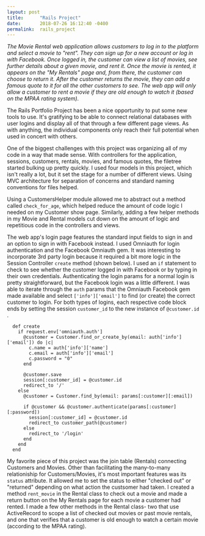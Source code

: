 ```yaml
---
layout: post
title:      "Rails Project"
date:       2018-07-26 16:12:40 -0400
permalink:  rails_project
---
```


*The Movie Rental web application allows customers to log in to the platform and select a movie to "rent". They can sign up for a new account or log in with Facebook. Once logged in, the customer can view a list of movies, see further details about a given movie, and rent it. Once the movie is rented, it appears on the "My Rentals" page and, from there, the customer can choose to return it. After the customer returns the movie, they can add a famous quote to it for all the other customers to see. The web app will only allow a customer to rent a movie if they are old enough to watch it (based on the MPAA rating system).*

The Rails Portfolio Project has been a nice opportunity to put some new tools to use. It's gratifying to be able to connect relational databases with user logins and display all of that through a few different page views. As with anything, the individual components only reach their full potential when used in concert with others.  

One of the biggest challenges with this project was organizing all of my code in a way that made sense. With controllers for the application, sessions, customers, rentals, movies, and famous quotes, the filetree started bulking up pretty quickly. I used four models in this project, which isn't really a lot, but it set the stage for a number of different views. Using MVC architecture for separation of concerns and standard naming conventions for files helped. 

Using a CustomersHelper module allowed me to abstract out a method called `check_for_age`, which helped reduce the amount of code logic I needed on my Customer show page. Similarly, adding a few helper methods in my Movie and Rental models cut down on the amount of logic and repetitious code in the controllers and views. 

The web app's login page features the standard input fields to sign in and an option to sign in with Facebook instead. I used Omniauth for login authentication and the Facebook Omniauth gem. It was interesting to incorporate 3rd party login because it required a bit more logic in the Session Controller `create` method (shown below). I used an `if` statement to check to see whether the customer logged in with Facebook or by typing in their own credentials. Authenticating the login params for a normal login is pretty straightforward, but the Facebook login was a little different. I was able to iterate through the `auth` params that the Omniauth Facebook gem made available and select `['info']['email']` to find (or create) the correct customer to login. For both types of logins, each respective code block ends by setting the session `customer_id` to the new instance of `@customer.id` .

```
  def create
    if request.env['omniauth.auth']
      @customer = Customer.find_or_create_by(email: auth['info']['email']) do |c|
        c.name = auth['info']['name']
        c.email = auth['info']['email']
        c.password = "0"
      end

      @customer.save
      session[:customer_id] = @customer.id
      redirect_to '/'
    else
      @customer = Customer.find_by(email: params[:customer][:email])

      if @customer && @customer.authenticate(params[:customer][:password])
        session[:customer_id] = @customer.id
        redirect_to customer_path(@customer)
      else
        redirect_to '/login'
      end
    end
  end
```

My favorite piece of this project was the join table (Rentals) connecting Customers and Movies. Other than facilitating the many-to-many relationiship for Customers/Movies, it's most important features was its `status` attribute. It allowed me to set the status to either "checked out" or "returned" depending on what action the custsomer had taken. I created a method `rent_movie` in the Rental class to check out a movie and made a return button on the My Rentals page for each movie a customer had rented. I made a few other methods in the Rental class- two that use ActiveRecord to scope a list of checked out movies or past movie rentals, and one that verifies that a customer is old enough to watch a certain movie (according to the MPAA rating). 


